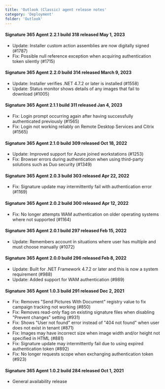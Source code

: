 ```yaml
---
title: 'Outlook (Classic) agent release notes'
category: 'Deployment'
folder: 'Outlook'
---
```


#### Signature 365 Agent 2.2.1 build 318 released May 1, 2023

*   Update: Installer custom action assemblies are now digitally signed (#1787)
*   Fix: Possible null reference exception when acquiring authentication token silently (#1715)

#### Signature 365 Agent 2.2.0 build 314 released March 9, 2023

*   Update: Installer verifies .NET 4.7.2 or later is installed (#1558)
*   Update: Status monitor shows details of any images that fail to download (#1005)

#### Signature 365 Agent 2.1.1 build 311 released Jan 4, 2023

*   Fix: Login prompt occurring again after having successfully authenticated previously (#1565)
*   Fix: Login not working reliably on Remote Desktop Services and Citrix (#1565)

#### Signature 365 Agent 2.1.0 build 309 released Oct 18, 2022

*   Update: Improved support for Azure joined workstations (#1253)
*   Fix: Browser errors during authentication when using third-party solutions such as Duo security (#1349)

#### Signature 365 Agent 2.0.3 build 303 released Apr 22, 2022

*   Fix: Signature update may intermittently fail with authentication error (#1169)

#### Signature 365 Agent 2.0.2 build 300 released Apr 12, 2022

*   Fix: No longer attempts WAM authentication on older operating systems where not supported (#1164)

#### Signature 365 Agent 2.0.1 build 297 released Feb 15, 2022

*   Update: Remembers account in situations where user has multiple and must choose manually (#1072)

#### Signature 365 Agent 2.0.0 build 296 released Feb 8, 2022

*   Update: Built for .NET Framework 4.7.2 or later and this is now a system requirement (#988)
*   Update: Added support for WAM authentication (#989)

#### Signature 365 Agent 1.0.3 build 291 released Dec 2, 2021

*   Fix: Removes "Send Pictures With Document" registry value to fix campaign tracking not working (#850)
*   Fix: Removes read-only flag on existing signature files when disabling "Prevent changes" setting (#931)
*   Fix: Shows "User not found" error instead of "404 not found" when user does not exist in tenant (#871)
*   Fix: Images may have incorrect size when image width and/or height not specified in HTML (#881)
*   Fix: Signature update may intermittently fail due to using expired authentication token (#892)
*   Fix: No longer requests scope when exchanging authentication token (#923)

#### Signature 365 Agent 1.0.2 build 284 released Oct 1, 2021

*   General availability release